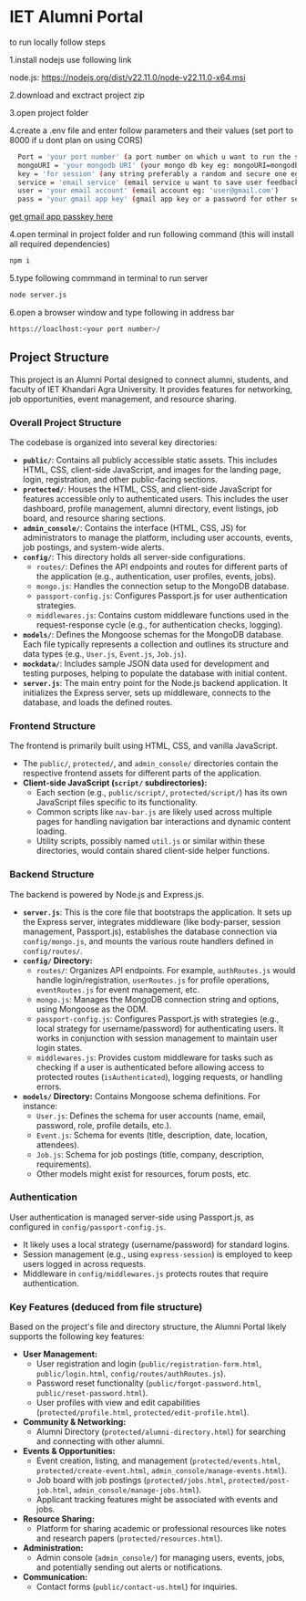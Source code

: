 # IET Alumni Portal

to run locally follow steps

1.install nodejs use following link

  node.js: <a href="https://nodejs.org/dist/v22.11.0/node-v22.11.0-x64.msi">https://nodejs.org/dist/v22.11.0/node-v22.11.0-x64.msi</a>

2.download and exctract project zip

3.open project folder 

4.create a .env file and enter follow parameters and their values (set port to 8000 if u dont plan on using CORS)
```bash
  Port = 'your port number' (a port number on which u want to run the server eg: 5000)
  mongoURI = 'your mongodb URI' (your mongo db key eg: mongoURI=mongodb+srv://<username>:<password>@cluster0.ddh4n.mongodb.net/<databasename>?retryWrites=true&w=majority&appName=Cluster0 )
  key = 'for session' (any string preferably a random and secure one eg: sdiyc123rF*7902jsv5sdvcwq88082fnp;v)
  service = 'email service' (email service u want to save user feedback at eg: gmail)
  user = 'your email account' (email account eg: 'user@gmail.com')
  pass = 'your gmail app key' (gmail app key or a password for other sevices)
  ```
  <a href ="https://myaccount.google.com/u/1/apppasswords">get gmail app passkey here</a>

4.open terminal in project folder and run following command (this will install all required dependencies)
```bash
npm i 
```
5.type following commmand in terminal to run server
```bash
node server.js
```
6.open a browser window and type following in address bar
```bash
https://loaclhost:<your port number>/
```

## Project Structure

This project is an Alumni Portal designed to connect alumni, students, and faculty of IET Khandari Agra University. It provides features for networking, job opportunities, event management, and resource sharing.

### Overall Project Structure

The codebase is organized into several key directories:

*   **`public/`**: Contains all publicly accessible static assets. This includes HTML, CSS, client-side JavaScript, and images for the landing page, login, registration, and other public-facing sections.
*   **`protected/`**: Houses the HTML, CSS, and client-side JavaScript for features accessible only to authenticated users. This includes the user dashboard, profile management, alumni directory, event listings, job board, and resource sharing sections.
*   **`admin_console/`**: Contains the interface (HTML, CSS, JS) for administrators to manage the platform, including user accounts, events, job postings, and system-wide alerts.
*   **`config/`**: This directory holds all server-side configurations.
    *   `routes/`: Defines the API endpoints and routes for different parts of the application (e.g., authentication, user profiles, events, jobs).
    *   `mongo.js`: Handles the connection setup to the MongoDB database.
    *   `passport-config.js`: Configures Passport.js for user authentication strategies.
    *   `middlewares.js`: Contains custom middleware functions used in the request-response cycle (e.g., for authentication checks, logging).
*   **`models/`**: Defines the Mongoose schemas for the MongoDB database. Each file typically represents a collection and outlines its structure and data types (e.g., `User.js`, `Event.js`, `Job.js`).
*   **`mockdata/`**: Includes sample JSON data used for development and testing purposes, helping to populate the database with initial content.
*   **`server.js`**: The main entry point for the Node.js backend application. It initializes the Express server, sets up middleware, connects to the database, and loads the defined routes.

### Frontend Structure

The frontend is primarily built using HTML, CSS, and vanilla JavaScript.

*   The `public/`, `protected/`, and `admin_console/` directories contain the respective frontend assets for different parts of the application.
*   **Client-side JavaScript (`script/` subdirectories):**
    *   Each section (e.g., `public/script/`, `protected/script/`) has its own JavaScript files specific to its functionality.
    *   Common scripts like `nav-bar.js` are likely used across multiple pages for handling navigation bar interactions and dynamic content loading.
    *   Utility scripts, possibly named `util.js` or similar within these directories, would contain shared client-side helper functions.

### Backend Structure

The backend is powered by Node.js and Express.js.

*   **`server.js`**: This is the core file that bootstraps the application. It sets up the Express server, integrates middleware (like body-parser, session management, Passport.js), establishes the database connection via `config/mongo.js`, and mounts the various route handlers defined in `config/routes/`.
*   **`config/` Directory:**
    *   `routes/`: Organizes API endpoints. For example, `authRoutes.js` would handle login/registration, `userRoutes.js` for profile operations, `eventRoutes.js` for event management, etc.
    *   `mongo.js`: Manages the MongoDB connection string and options, using Mongoose as the ODM.
    *   `passport-config.js`: Configures Passport.js with strategies (e.g., local strategy for username/password) for authenticating users. It works in conjunction with session management to maintain user login states.
    *   `middlewares.js`: Provides custom middleware for tasks such as checking if a user is authenticated before allowing access to protected routes (`isAuthenticated`), logging requests, or handling errors.
*   **`models/` Directory:** Contains Mongoose schema definitions. For instance:
    *   `User.js`: Defines the schema for user accounts (name, email, password, role, profile details, etc.).
    *   `Event.js`: Schema for events (title, description, date, location, attendees).
    *   `Job.js`: Schema for job postings (title, company, description, requirements).
    *   Other models might exist for resources, forum posts, etc.

### Authentication

User authentication is managed server-side using Passport.js, as configured in `config/passport-config.js`.
*   It likely uses a local strategy (username/password) for standard logins.
*   Session management (e.g., using `express-session`) is employed to keep users logged in across requests.
*   Middleware in `config/middlewares.js` protects routes that require authentication.

### Key Features (deduced from file structure)

Based on the project's file and directory structure, the Alumni Portal likely supports the following key features:

*   **User Management:**
    *   User registration and login (`public/registration-form.html`, `public/login.html`, `config/routes/authRoutes.js`).
    *   Password reset functionality (`public/forgot-password.html`, `public/reset-password.html`).
    *   User profiles with view and edit capabilities (`protected/profile.html`, `protected/edit-profile.html`).
*   **Community & Networking:**
    *   Alumni Directory (`protected/alumni-directory.html`) for searching and connecting with other alumni.
*   **Events & Opportunities:**
    *   Event creation, listing, and management (`protected/events.html`, `protected/create-event.html`, `admin_console/manage-events.html`).
    *   Job board with job postings (`protected/jobs.html`, `protected/post-job.html`, `admin_console/manage-jobs.html`).
    *   Applicant tracking features might be associated with events and jobs.
*   **Resource Sharing:**
    *   Platform for sharing academic or professional resources like notes and research papers (`protected/resources.html`).
*   **Administration:**
    *   Admin console (`admin_console/`) for managing users, events, jobs, and potentially sending out alerts or notifications.
*   **Communication:**
    *   Contact forms (`public/contact-us.html`) for inquiries.
